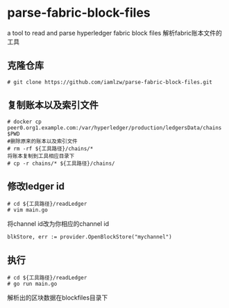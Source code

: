# parse-fabric-block-files
a tool to read and parse hyperledger fabric block files
解析fabric账本文件的工具

## 克隆仓库

```
# git clone https://github.com/iamlzw/parse-fabric-block-files.git
```

## 复制账本以及索引文件

```
# docker cp peer0.org1.example.com:/var/hyperledger/production/ledgersData/chains $PWD
#删除原来的账本以及索引文件
# rm -rf ${工具路径}/chains/*
将账本复制到工具相应目录下
# cp -r chains/* ${工具路径}/chains/
``` 
## 修改ledger id
```
# cd ${工具路径}/readLedger
# vim main.go
```
将channel id改为你相应的channel id
```
blkStore, err := provider.OpenBlockStore("mychannel")
```
## 执行

```
# cd ${工具路径}/readLedger
# go run main.go
```
解析出的区块数据在blockfiles目录下

